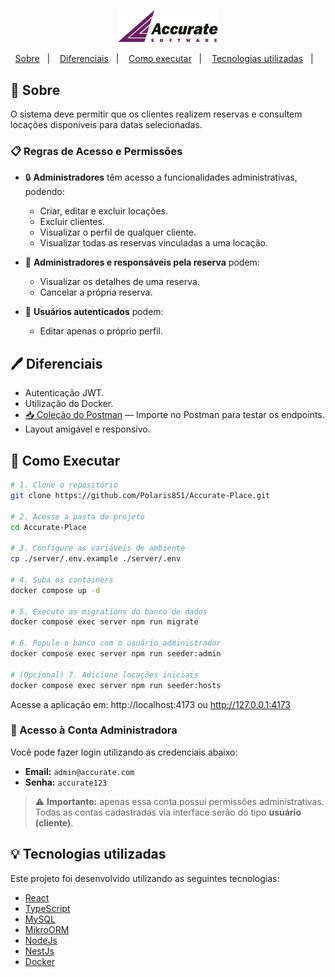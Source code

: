<p align="center">
  <img 
       src="web/public/logo-accurate.svg" 
       alt="Accurate" width="160px"/>
</p>

<p align="center">
  <a href="#sobre">Sobre</a>&nbsp;&nbsp;&nbsp;|&nbsp;&nbsp;&nbsp;
  <a href="#diferenciais">Diferenciais</a>&nbsp;&nbsp;&nbsp;|&nbsp;&nbsp;&nbsp;
  <a href="#como-executar">Como executar</a>&nbsp;&nbsp;&nbsp;|&nbsp;&nbsp;&nbsp; 
  <a href="#tecnologias-utilizadas">Tecnologias utilizadas</a>&nbsp;&nbsp;&nbsp;|&nbsp;&nbsp;&nbsp;
</p>

## 🦥 Sobre

O sistema deve permitir que os clientes realizem reservas e consultem locações disponíveis para datas selecionadas.

### 📋 Regras de Acesso e Permissões

- 🔒 **Administradores** têm acesso a funcionalidades administrativas, podendo:
  - Criar, editar e excluir locações.
  - Excluir clientes.
  - Visualizar o perfil de qualquer cliente.
  - Visualizar todas as reservas vinculadas a uma locação.

- 👥 **Administradores e responsáveis pela reserva** podem:
  - Visualizar os detalhes de uma reserva.
  - Cancelar a própria reserva.

- 🧑 **Usuários autenticados** podem:
  - Editar apenas o próprio perfil.

## 🖊️ Diferenciais

- Autenticação JWT.
- Utilização do Docker.
- [📥 Coleção do Postman](/Place-Accurate.postman_collection.json) — Importe no Postman para testar os endpoints.
- Layout amigável e responsivo.

## 📝 Como Executar


```bash
# 1. Clone o repositório
git clone https://github.com/Polaris851/Accurate-Place.git

# 2. Acesse a pasta do projeto
cd Accurate-Place

# 3. Configure as variáveis de ambiente
cp ./server/.env.example ./server/.env

# 4. Suba os containers
docker compose up -d

# 5. Execute as migrations do banco de dados
docker compose exec server npm run migrate

# 6. Popule o banco com o usuário administrador
docker compose exec server npm run seeder:admin

# (Opcional) 7. Adicione locações iniciais
docker compose exec server npm run seeder:hosts
```

Acesse a aplicação em: http://localhost:4173 ou http://127.0.0.1:4173

### 👤 Acesso à Conta Administradora
Você pode fazer login utilizando as credenciais abaixo:

- **Email:** `admin@accurate.com`  
- **Senha:** `accurate123`
  
> ⚠️ **Importante:** apenas essa conta possui permissões administrativas.  
> Todas as contas cadastradas via interface serão do tipo **usuário (cliente)**.

## 💡 Tecnologias utilizadas

Este projeto foi desenvolvido utilizando as seguintes tecnologias:

- [React](https://react.dev/)
- [TypeScript](https://www.typescriptlang.org/)
- [MySQL](https://www.mysql.com/)
- [MikroORM](https://mikro-orm.io/)
- [NodeJs](https://nodejs.org/en)
- [NestJs](https://nestjs.com/)
- [Docker](https://www.docker.com/)

